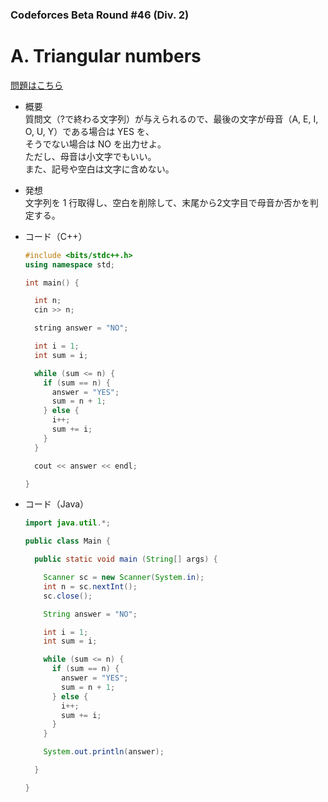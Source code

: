 ### Codeforces Beta Round #46 (Div. 2)

# A. Triangular numbers

  [問題はこちら](https://codeforces.com/problemset/problem/49/A)
  
- 概要<br>
  質問文（?で終わる文字列）が与えられるので、最後の文字が母音（A, E, I, O, U, Y）である場合は YES を、<br>
  そうでない場合は NO を出力せよ。<br>
  ただし、母音は小文字でもいい。<br>
  また、記号や空白は文字に含めない。
  
- 発想<br>
  文字列を 1 行取得し、空白を削除して、末尾から2文字目で母音か否かを判定する。
  
  
- コード（C++）

  ```cpp
  #include <bits/stdc++.h>
  using namespace std;

  int main() {

    int n;
    cin >> n;

    string answer = "NO";

    int i = 1;
    int sum = i;

    while (sum <= n) {
      if (sum == n) {
        answer = "YES";
        sum = n + 1;
      } else {
        i++;
        sum += i;
      }
    }

    cout << answer << endl;

  }
  ```
  
- コード（Java）

  ```java
  import java.util.*;

  public class Main {

    public static void main (String[] args) {

      Scanner sc = new Scanner(System.in);
      int n = sc.nextInt();
      sc.close();

      String answer = "NO";

      int i = 1;
      int sum = i;

      while (sum <= n) {
        if (sum == n) {
          answer = "YES";
          sum = n + 1;
        } else {
          i++;
          sum += i;
        }
      }

      System.out.println(answer);

    }

  }
  ```
    